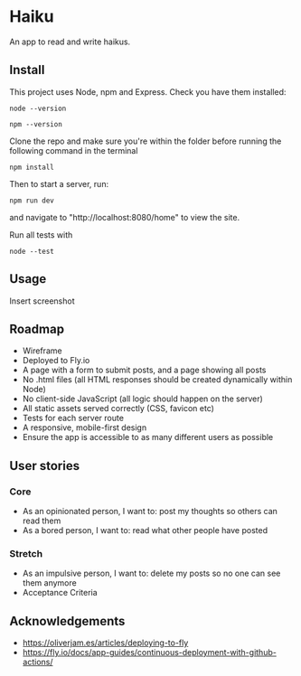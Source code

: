 # Haiku

An app to read and write haikus.

## Install

This project uses Node, npm and Express. Check you have them installed:

```
node --version
```
```
npm --version
```
Clone the repo and make sure you're within the folder before running the following command in the terminal
```
npm install
```
Then to start a server, run:
```
npm run dev
```
and navigate to "http://localhost:8080/home" to view the site.

Run all tests with 
```
node --test
```

## Usage

Insert screenshot

## Roadmap

- Wireframe
- Deployed to Fly.io
- A page with a form to submit posts, and a page showing all posts
- No .html files (all HTML responses should be created dynamically within Node)
- No client-side JavaScript (all logic should happen on the server)
- All static assets served correctly (CSS, favicon etc)
- Tests for each server route
- A responsive, mobile-first design
- Ensure the app is accessible to as many different users as possible

## User stories

### Core 
- As an opinionated person, I want to: post my thoughts so others can read them
- As a bored person, I want to: read what other people have posted
### Stretch 
- As an impulsive person, I want to: delete my posts so no one can see them anymore
- Acceptance Criteria

## Acknowledgements
- https://oliverjam.es/articles/deploying-to-fly
- https://fly.io/docs/app-guides/continuous-deployment-with-github-actions/

